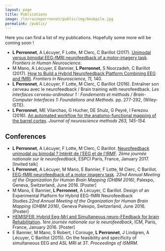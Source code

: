 ```yaml
---
layout: page
title: Publications
image: /lorraineperronnet/public/img/bookpile.jpg
permalink: /publis/
---
```


Here you can find a list of my publications. Hopefully some more will be coming soon !

* **L Perronnet**, A Lécuyer, F Lotte, M Clerc, C Barillot (2017).  [Unimodal versus bimodal EEG-fMRI neurofeedback of a motor-imagery task](http://journal.frontiersin.org/article/10.3389/fnhum.2017.00193/full). *Frontiers in Human Neuroscience.*
* M Mano, A Lécuyer, E Bannier, **L Perronnet**, S Noorzadeh, C Barillot (2017). [How to Build a Hybrid Neurofeedback Platform Combining EEG and fMRI](http://journal.frontiersin.org/article/10.3389/fnins.2017.00140/full). *Frontiers in Neuroscience, 11,* 140. 
* **L Perronnet**, A Lécuyer, F Lotte, M Clerc, C Barillot (2016). Entraîner son cerveau avec le neurofeedback / Brain training with neurofeedback. *Les interfaces cerveau-ordinateur 1 : Fondements et méthods / Brain-Computer Interfaces 1: Foundations and Methods.* pp. 277-292, (Wiley-ISTE).
* **L Perronnet**, ME Vilarchao, G Hucher, DE Shulz, G Peyré, I Ferezou (2016). [An automated workflow for the anatomo-functional mapping of the barrel cortex](http://www.sciencedirect.com/science/article/pii/S0165027015003416). *Journal of neuroscience methods 263, 145-154.*

## Conferences
* **L Perronnet**,  A Lécuyer, F Lotte, M Clerc, C Barillot. [Neurofeedback unimodal ou bimodal ? Intérêt de l'EEG et de l'IRMF](https://lowpe.github.io/lorraineperronnet/2017/01/25/next/). *2ème journée nationale sur le neurofeedback*, ESPCI Paris, France, January 2017. [Invited talk]
* **L Perronnet**, A Lécuyer, M Mano, E Bannier, F Lotte, M Clerc, C Barillot. [EEG-fMRI neurofeedback of a motor imagery task](https://lowpe.github.io/lorraineperronnet/2016/06/29/ohbm2016/). *22nd Annual Meeting of the Organization for Human Brain Mapping (OHBM 2016)*, Palexpo, Geneva, Switzerland, June 2016. [Poster]
* M Mano, E Bannier, **L Perronnet**, A Lécuyer, C Barillot. Design of an Experimental Platform for Hybrid EEG-fMRI Neurofeedback Studies.*22nd Annual Meeting of the Organization for Human Brain Mapping (OHBM 2016)*, Geneva Palexpo, Switzerland, June 2016. [Poster]
* [HEMISFER: Hybrid Eeg-MrI and Simultaneous neuro-FEedback for brain Rehabilitation](https://lowpe.github.io/lorraineperronnet/2016/01/19/first_french_NF_day/). *1ère journée nationale sur le neurofeedback*, ICM, Paris, France, January 2016. [Poster]
* E Bannier, M Mano, S Robert, I Corouge, **L Perronnet**, J Lindgren, A Lécuyer, C Barillot (2015). On the feasibility and specificity of simultaneous EEG and ASL MRI at 3T. *Proceedings of ISMRM.*
